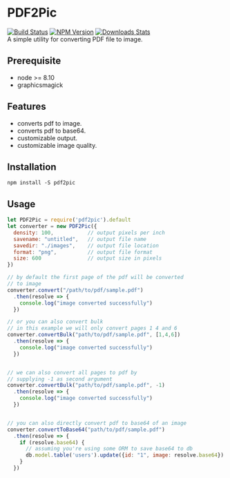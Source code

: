 # PDF2Pic  
[![Build Status][travis-image]][travis-url]
[![NPM Version][npm-image]][npm-url]
[![Downloads Stats][npm-downloads]][npm-url]  
A simple utility for converting PDF file to image.  

## Prerequisite  
  
* node >= 8.10 
* graphicsmagick

## Features  
  
* converts pdf to image.  
* converts pdf to base64. 
* customizable output.  
* customizable image quality.  
  
## Installation  
  
```
npm install -S pdf2pic
```
  
## Usage  
  
```javascript
let PDF2Pic = require('pdf2pic').default
let converter = new PDF2Pic({
  density: 100,           // output pixels per inch
  savename: "untitled",   // output file name
  savedir: "./images",    // output file location
  format: "png",          // output file format
  size: 600               // output size in pixels
})

// by default the first page of the pdf will be converted
// to image
converter.convert("/path/to/pdf/sample.pdf")
  .then(resolve => {
    console.log("image converted successfully")
  })

// or you can also convert bulk
// in this example we will only convert pages 1 4 and 6
converter.convertBulk("path/to/pdf/sample.pdf", [1,4,6])
  .then(resolve => {
    console.log("image converted successfully")
  })


// we can also convert all pages to pdf by
// supplying -1 as second argument
converter.convertBulk("path/to/pdf/sample.pdf", -1)
  .then(resolve => {
    console.log("image converted successfully")
  })


// you can also directly convert pdf to base64 of an image
converter.convertToBase64("path/to/pdf/sample.pdf")
  .then(resolve => {
    if (resolve.base64) {
      // assuming you're using some ORM to save base64 to db
      db.model.table('users').update({id: "1", image: resolve.base64})
    }
  })
```  
<!-- Markdown link & img dfn's -->
[npm-image]: https://img.shields.io/npm/v/pdf2pic.svg?style=flat-square
[npm-url]: https://www.npmjs.com/package/pdf2pic
[npm-downloads]: https://img.shields.io/npm/dm/pdf2pic.svg?style=flat-square
[travis-image]: https://travis-ci.org/yakovmeister/pdf2image.svg?branch=1.0
[travis-url]: https://travis-ci.org/yakovmeister/pdf2image
